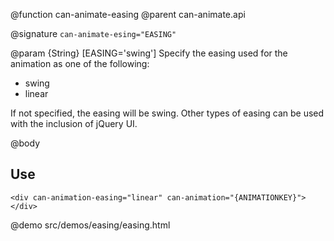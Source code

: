 @function can-animate-easing
@parent can-animate.api

@signature `can-animate-esing="EASING"`

@param {String} [EASING='swing'] Specify the easing used for the animation as one of the following:

 * swing
 * linear
 
 If not specified, the easing will be swing. Other types of
 easing can be used with the inclusion of jQuery UI.

@body

## Use

```
<div can-animation-easing="linear" can-animation="{ANIMATIONKEY}"></div>
```

@demo src/demos/easing/easing.html